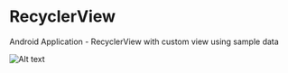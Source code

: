 # RecyclerView
Android Application - RecyclerView with custom view using sample data

![Alt text](https://github.com/AntarjotSingh/RecyclerView/blob/master/RecyclerView.gif?raw=true "Optional Title")
